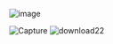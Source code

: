 
![image](https://github.com/user-attachments/assets/b271a8e7-45a3-4450-b579-c4c63c0b76f8)


![Capture](https://github.com/user-attachments/assets/31720bc8-2f93-4c5f-ad80-1505f8f140ad)
![download22](https://github.com/user-attachments/assets/8a0e57ba-d171-4b8d-a55d-8c53e2a459de)
